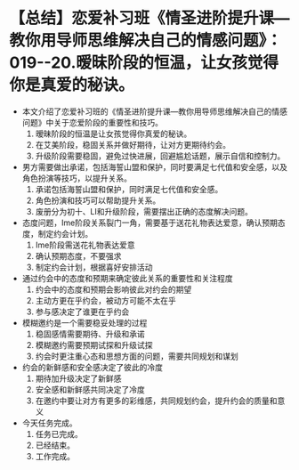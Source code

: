 # 【总结】恋爱补习班《情圣进阶提升课—教你用导师思维解决自己的情感问题》：019--20.暧昧阶段的恒温，让女孩觉得你是真爱的秘诀。

-   本文介绍了恋爱补习班的《情圣进阶提升课—教你用导师思维解决自己的情感问题》中关于恋爱阶段的重要性和技巧。
    1.  暧昧阶段的恒温是让女孩觉得你真爱的秘诀。
    2.  在艾美阶段，稳固关系并做好期待，让对方更期待约会。
    3.  升级阶段需要稳固，避免过快进展，回避尴尬话题，展示自信和控制力。
-   男方需要做出承诺，包括海誓山盟和保护，同时要满足七代值和安全感，以及角色扮演等技巧，以提升关系。
    1.  承诺包括海誓山盟和保护，同时满足七代值和安全感。
    2.  角色扮演和技巧可以帮助提升关系。
    3.  废册分为初十、LI和升级阶段，需要摆出正确的态度解决问题。
-   态度问题，Ime阶段关系裂门一角，需要基于送花礼物表达爱意，确认预期态度，制定约会计划。
    1.  Ime阶段需送花礼物表达爱意
    2.  确认预期态度，不要强求
    3.  制定约会计划，根据喜好安排活动
-   通过约会中的态度和预期来确定彼此关系的重要性和关注程度
    1.  约会中的态度和预期会影响彼此对约会的期望
    2.  主动方更在乎约会，被动方可能不太在乎
    3.  参与感决定了谁更在乎约会
-   模糊邀约是一个需要稳妥处理的过程
    1.  稳固感情需要期待、升级和承诺
    2.  模糊邀约需要预期试探和升级试探
    3.  约会时更注重心态和思想方面的问题，需要共同规划和谋划
-   约会的新鲜感和安全感决定了彼此的冷度
    1.  期待加升级决定了新鲜感
    2.  安全感和新鲜感共同决定了冷度
    3.  在邀约中要让对方有更多的彩维感，共同规划约会，提升约会的质量和意义
-   今天任务完成。
    1.  任务已完成。
    2.  已经结束。
    3.  工作完成。